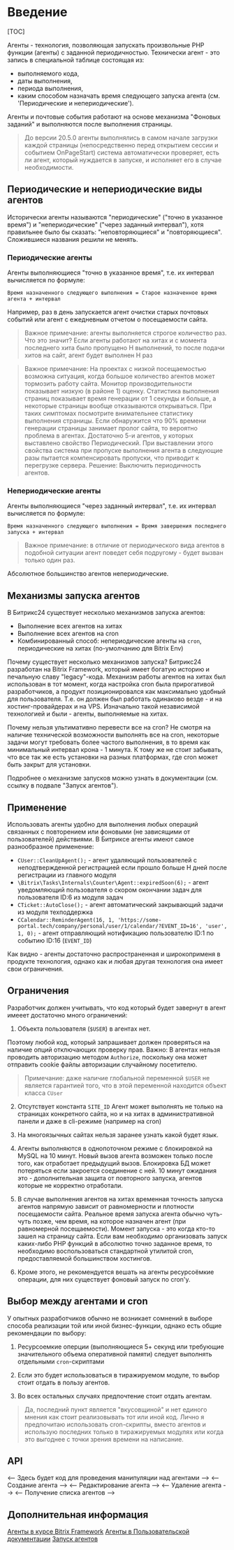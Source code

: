 # Введение

[TOC]

Агенты - технология, позволяющая запускать произвольные PHP функции (агенты) с заданной периодичностью. Технически агент - это запись в специальной таблице состоящая из: 
- выполняемого кода,
- даты выполнения,
- периода выполнения,
- каким способом назначать время следующего запуска агента (см. 'Периодические и непериодические').

Агенты и почтовые события работают на основе механизма "Фоновых заданий" и выполняются после выполнения страницы.

>До версии 20.5.0 агенты выполнялись в самом начале загрузки каждой страницы (непосредственно перед открытием сессии и событием OnPageStart) система автоматически проверяет, есть ли агент, который нуждается в запуске, и исполняет его в случае необходимости. 

## Периодические и непериодические виды агентов

Исторически агенты называются "периодические" ("точно в указанное время") и "непериодические" ("через заданный интервал"), хотя правильнее было бы сказать: "неповторяющиеся" и "повторяющиеся". Сложившиеся названия решили не менять.

### Периодические агенты

Агенты выполняющиеся "точно в указанное время", т.е. их интервал вычисляется по формуле:

```
Время назначенного следующего выполнения = Старое назначенное время агента + интервал
```

Например, раз в день запускается агент очистки старых почтовых событий или агент с ежедневным отчетом о посещаемости сайта. 

>Важное примечание: агенты выполняется строгое количество раз. Что это значит? Если агенты работают на хитах и с момента последнего хита было пропущено Н выполнений, то после подачи хитов на сайт, агент будет выполнен Н раз

>Важное примечание: На проектах с низкой посещаемостью возможна ситуация, когда большое количество агентов может тормозить работу сайта. Монитор производительности показывает низкую (в районе 1) оценку. Статистика выполнения страниц показывает время генерации от 1 секунды и больше, а некоторые страницы вообще отказываются открываться.
>При таких симптомах посмотрите внимательнее статистику выполнения страницы. Если обнаружится что 90% времени генерации страницы занимает пролог сайта, то вероятно проблема в агентах. Достаточно 5-и агентов, у которых выставлено свойство Периодический. При выставлении этого свойства система при пропуске выполнения агента в следующие разы пытается компенсировать пропуски, что приводит к перегрузке сервера.
>Решение: Выключить периодичность агентов.


### Непериодические агенты

Агенты выполняющиеся "через заданный интервал", т.е. их интервал вычисляется по формуле:
```
Время назначенного следующего выполнения = Время завершения последнего запуска + интервал
```

>Важное примечание: в отличие от периодического вида агентов в подобной ситуации агент поведет себя подругому - будет вызван только один раз.

Абсолютное большинство агентов непериодические.

## Механизмы запуска агентов

В Битрикс24 существует несколько механизмов запуска агентов:
- Выполнение всех агентов на хитах 
- Выполнение всех агентов на cron
- Комбинированный способ: непериодические агенты на `cron`, периодические на хитах (по-умолчанию для Bitrix Env)

Почему существует несколько механизмов запуска?
Битрикс24 разработан на Bitrix Framework, который имеет богатую историю и печальную славу "legacy"-кода. Механизм работы агентов на хитах был использован в тот момент, когда настройка cron была прирогативой разработчиков, а продукт позиционировался как максимально удобный для пользователя. Т.е. он должен был работать одинаково везде - и на хостинг-провайдерах и на VPS. Изначально такой независимой технологией и были - агенты, выполняемые на хитах.

Почему нельзя ультимативно перевести все на cron?
Не смотря на наличие технической возможности выполнять все на cron, некоторые задачи могут требовать более частого выполнения, в то время как минимальный интервал крона - 1 минута. К тому же не стоит забывать, что все так же есть установки на разных платформах, где cron может быть закрыт для установки. 

Подробнее о механизме запусков можно узнать в документации (см. ссылку в подвале "Запуск агентов").

## Применение

Использовать агенты удобно для выполнения любых операций связанных с повторением или фоновыми (не зависящими от пользователей) действиями.
В Битриксе агенты имеют самое разнообразное применение:
- `CUser::CleanUpAgent();` - агент удаляющий пользователей с неподтвержденной регистрацией если прошло больше Н дней после регистрации из главного модуля
- `\Bitrix\Tasks\Internals\Counter\Agent::expiredSoon(6);` - агент уведомляющий пользователя о скором окончании задач для пользователя ID:6 из модуля задач
- `CTicket::AutoClose();` - агент автоматический закрывающий задачи из модуля техподдержка
- `CCalendar::ReminderAgent(16, 1, 'https://some-portal.tech/company/personal/user/1/calendar/?EVENT_ID=16', 'user', 1, 0);` - агент отправляющий нотификацию пользователю ID:1 по событию ID:16 (`EVENT_ID`)

Как видно - агенты достаточно распространенная и широкоприменя в продукте технология, однако как и любая другая технология она имеет свои ограничения.

## Ограничения

Разработчик должен учитывать, что код который будет завернут в агент имееет достаточно много ограничений:

1. Объекта пользователя (`$USER`) в агентах нет.

Поэтому любой код, который запрашивает должен проверяться на наличие опций отключающих проверку прав.
Важно: В агентах нельзя проводить авторизацию методом `Authorize`, поскольку она может отправить cookie файлы авторизации случайному посетителю.

>Примечание: даже наличие глобальной переменной `$USER` не является гарантией того, что в этой переменной находится объект класса `CUser`

2. Отсутствует константа `SITE_ID`
Агент может выполнять не только на страницах конкретного сайта, но и на хитах в административной панели и даже в cli-режиме (например на cron)

3. На многоязычных сайтах нельзя заранее узнать какой будет язык.

4. Агенты выполняются в однопоточном режиме с блокировкой на MySQL на 10 минут.
Новый вызов агента возможен только после того, как отработает предыдущий вызов.
Блокировка БД может потеряться если закроется соединение с ней. 10 минут ожидания это - дополнительная защита от повторного запуска, агентов которые не корректно отработали.

5. В случае выполнения агентов на хитах временная точность запуска агентов напрямую зависит от равномерности и плотности посещаемости сайта. Реальное время запуска агента обычно чуть-чуть позже, чем время, на которое назначен агент (при равномерной посещаемости). Момент запуска - это когда кто-то зашел на страницу сайта.
Если вам необходимо организовать запуск каких-либо PHP функций в абсолютно точно заданное время, то необходимо воспользоваться стандартной утилитой cron, предоставляемой большинством хостингов.

6. Кроме этого, не рекомендуется вешать на агенты ресурсоёмкие операции, для них существует фоновый запуск по cron'у.


## Выбор между агентами и cron

У опытных разработчиков обычно не возникает сомнений в выборе способа реализации той или иной бизнес-функции, однако есть общие рекомендации по выбору:

1. Ресурсоемкие оперции (выполняющиеся 5+ секунд или требующие значительного объема оперативной памяти) следует выполнять отдельными `cron`-скриптами

2. Если это будет использоваться в тиражируемом модуле, то выбор стоит отдать в пользу агентов.

3. Во всех остальных случаях предпочтение стоит отдать агентам.

>Да, последний пункт является "вкусовщиной" и нет единого мнения как стоит реализовывать тот или иной код. Лично я предпочитаю использовать cron-скрипты, вместо агентов и использую последних только в тиражируемых модулях или когда это выгоднее с точки зрения времени на написание.

## API

<-- Здесь будет код для проведения манипуляции над агентами -->
<-- Создание агента -->
<-- Редактирование агента -->
<-- Удаление агента -->
<-- Получение списка агентов -->


## Дополнительная информация

[Агенты в курсе Bitrix Framework](https://dev.1c-bitrix.ru/learning/course/index.php?COURSE_ID=43&LESSON_ID=3436&LESSON_PATH=3913.4619.3436)
[Агенты в Пользовательской документации](https://dev.1c-bitrix.ru/user_help/settings/settings/agent_list.php)
[Запуск агентов](https://dev.1c-bitrix.ru/learning/course/?COURSE_ID=43&LESSON_ID=2943)